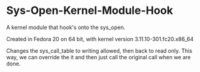 # Sys-Open-Kernel-Module-Hook
A kernel module that hook's onto the sys_open.

Created in Fedora 20 on 64 bit, with kernel version 3.11.10-301.fc20.x86_64

Changes the sys_call_table to writing allowed, then back to read only. This way, we can override the it and then just call the original call when we are done.
